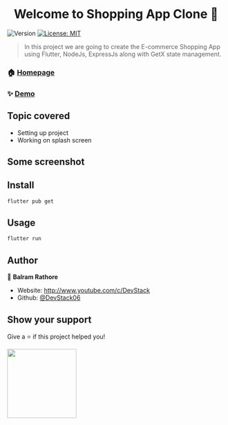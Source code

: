 <h1 align="center">Welcome to Shopping App Clone 👋</h1>
<p>
  <img alt="Version" src="https://img.shields.io/badge/version-0.0.1-blue.svg?cacheSeconds=2592000" />
  <a href="#" target="_blank">
    <img alt="License: MIT" src="https://img.shields.io/badge/License-MIT-yellow.svg" />
  </a>
</p>

> In this project we are going to create the E-commerce Shopping App using Flutter, NodeJs, ExpressJs along with GetX state management.

### 🏠 [Homepage](https://youtube.com/playlist?list=PLtIU0BH0pkKoMHtGr0lEpq8j507cGIKf2)

### ✨ [Demo](https://youtube.com/playlist?list=PLtIU0BH0pkKoMHtGr0lEpq8j507cGIKf2)

## Topic covered

- Setting up project
- Working on splash screen

## Some screenshot


## Install

```sh
flutter pub get
```

## Usage

```sh
flutter run
```

## Author

👤 **Balram Rathore**

- Website: http://www.youtube.com/c/DevStack
- Github: [@DevStack06](https://github.com/DevStack06)

## Show your support

Give a ⭐️ if this project helped you!

<a href="https://www.patreon.com/DevStack06">
  <img src="https://c5.patreon.com/external/logo/become_a_patron_button@2x.png" width="160">
</a>
